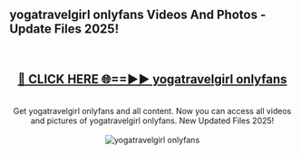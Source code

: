 <h2>yogatravelgirl onlyfans Videos And Photos - Update Files 2025!</h2>
<br>
<div align="center">
<h2><a href="https://linkcuts.com/hfmhzwbr" rel="nofollow">🔴 CLICK HERE 🌐==►► yogatravelgirl onlyfans</a></h2>
<br>
Get yogatravelgirl onlyfans and all content. Now you can access all videos and pictures of yogatravelgirl onlyfans. New Updated Files 2025!
<br>
<br>
<a href="https://linkcuts.com/hfmhzwbr" rel="nofollow" data-target="animated-image.originalLink"><img src="https://i.ibb.co.com/WyWwxjT/player-gif2.gif" alt="yogatravelgirl onlyfans" style="max-width: 100%; display: inline-block;" data-target="animated-image.originalImage"></a>
</div>
<br>